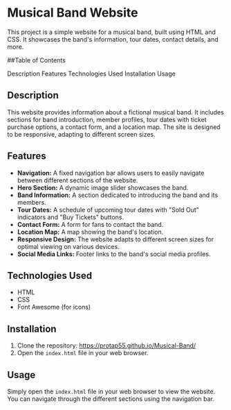 # Musical Band Website

This project is a simple website for a musical band, built using HTML and CSS. It showcases the band's information, tour dates, contact details, and more.

##Table of Contents

Description
Features
Technologies Used
Installation
Usage



## Description

This website provides information about a fictional musical band.  It includes sections for band introduction, member profiles, tour dates with ticket purchase options, a contact form, and a location map. The site is designed to be responsive, adapting to different screen sizes.

## Features

- **Navigation:**  A fixed navigation bar allows users to easily navigate between different sections of the website.
- **Hero Section:**  A dynamic image slider showcases the band.
- **Band Information:**  A section dedicated to introducing the band and its members.
- **Tour Dates:**  A schedule of upcoming tour dates with "Sold Out" indicators and "Buy Tickets" buttons.
- **Contact Form:**  A form for fans to contact the band.
- **Location Map:**  A map showing the band's location.
- **Responsive Design:** The website adapts to different screen sizes for optimal viewing on various devices.
- **Social Media Links:** Footer links to the band's social media profiles.

## Technologies Used

- HTML
- CSS
- Font Awesome (for icons)

## Installation

1. Clone the repository: https://protap55.github.io/Musical-Band/
2. Open the `index.html` file in your web browser.

## Usage

Simply open the `index.html` file in your web browser to view the website.  You can navigate through the different sections using the navigation bar.
